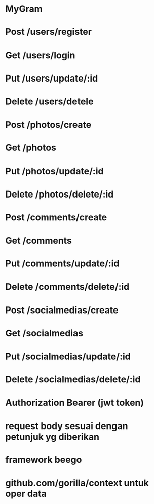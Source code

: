 # MyGram

# Post /users/register
# Get /users/login
# Put /users/update/:id
# Delete /users/detele

# Post /photos/create
# Get /photos
# Put /photos/update/:id
# Delete /photos/delete/:id

# Post /comments/create
# Get /comments
# Put /comments/update/:id
# Delete /comments/delete/:id

# Post /socialmedias/create
# Get /socialmedias
# Put /socialmedias/update/:id
# Delete /socialmedias/delete/:id

# Authorization Bearer (jwt token)

# request body sesuai dengan petunjuk yg diberikan

# framework beego
# github.com/gorilla/context untuk oper data
